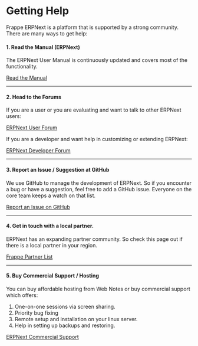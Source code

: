 # Getting Help

Frappe ERPNext is a platform that is supported by a strong community. There are many ways to get help:

#### 1. Read the Manual (ERPNext)

The ERPNext User Manual is continuously updated and covers most of the functionality. 

<a class="btn btn-success" href="https://erpnext.com/user-guide"><i class="icon-book"></i> Read the Manual</a>

---

#### 2. Head to the Forums

If you are a user or you are evaluating and want to talk to other ERPNext users:
  
<a class="btn btn-success" href="https://groups.google.com/forum/#!forum/erpnext-user-forum"><i class="icon-group"></i> ERPNext User Forum</a>

If you are a developer and want help in customizing or extending ERPNext:

<a class="btn btn-success" href="https://groups.google.com/forum/#!forum/erpnext-developer-forum"><i class="icon-cog"></i> ERPNext Developer Forum</a>

---

#### 3. Report an Issue / Suggestion at GitHub

We use GitHub to manage the development of ERPNext. So if you encounter a bug
or have a suggestion, feel free to add a GitHub issue. Everyone on the core
team keeps a watch on that list.

<a class="btn btn-success" href="https://github.com/frappe/erpnext/issues"><i class="icon-github"></i> Report an Issue on GitHub</a>

---

#### 4. Get in touch with a local partner.

ERPNext has an expanding partner community. So check this page out if there is
a local partner in your region.

<a class="btn btn-success" href="/partners"><i class="icon-list"></i> Frappe Partner List</a>

---

#### 5. Buy Commercial Support / Hosting

You can buy affordable hosting from Web Notes or buy commercial support which
offers:

  1. One-on-one sessions via screen sharing.
  2. Priority bug fixing
  3. Remote setup and installation on your linux server.
  4. Help in setting up backups and restoring.

<a class="btn btn-success" href="http://frappe.io/buy/commercial-support"><i class="icon-hdd"></i> ERPNext Commercial Support</a>
